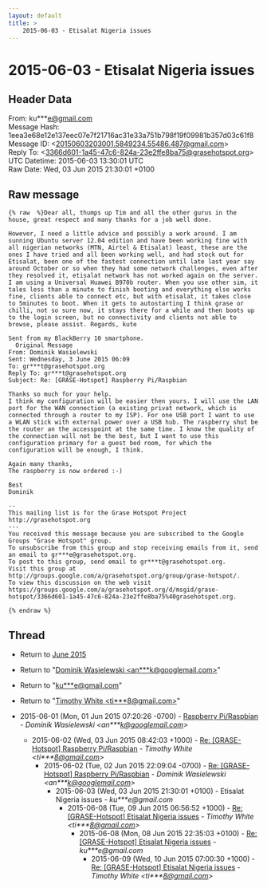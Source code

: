 ```yaml
---
layout: default
title: >
    2015-06-03 - Etisalat Nigeria issues
---
```


# 2015-06-03 - Etisalat Nigeria issues

## Header Data

From: ku***e@gmail.com<br>
Message Hash: 1eea3e68e12e137eec07e7f21716ac31e33a751b798f19f09981b357d03c61f8<br>
Message ID: \<20150603203001.5849234.55486.487@gmail.com\><br>
Reply To: \<3366d601-1a45-47c6-824a-23e2ffe8ba75@grasehotspot.org\><br>
UTC Datetime: 2015-06-03 13:30:01 UTC<br>
Raw Date: Wed, 03 Jun 2015 21:30:01 +0100<br>

## Raw message

```
{% raw  %}Dear all, thumps up Tim and all the other gurus in the house, great respect and many thanks for a job well done.

However, I need a little advice and possibly a work around‎. I am sunning Ubuntu server 12.04 edition and have been working fine with all nigerian networks (MTN, Airtel & Etisalat) least, these are the ones I have tried and all been working well, and had stock out for Etisalat, been one of the fastest connection until late last year say around October or so when they had some network challenges, even after they resolved it, etisalat network has not worked again on the server. I am using a Universal Huawei B970b router. When you use other sim, it tales less than a minute to finish booting and everything else works fine, clients able to connect etc, but with etisalat, it takes close to 5minutes to boot. When it gets to autostarting I think grase or chilli, not so sure now, it stays there for a while and then boots up to the login screen, but no connectivity and clients not able to browse, please assist. Regards, kute

Sent from my BlackBerry 10 smartphone.
  Original Message  
From: Dominik Wasielewski
Sent: Wednesday, 3 June 2015 06:09
To: gr***t@grasehotspot.org
Reply To: gr***t@grasehotspot.org
Subject: Re: [GRASE-Hotspot] Raspberry Pi/Raspbian

Thanks so much for your help. 
I think my configuration will be easier then yours. I will use the LAN port for the WAN connection (a existing privat network, which is connected through a router to my ISP). For one USB port I want to use a WLAN stick with external power over a USB hub. The raspberry shut be the router an the accesspoint at the same time. I know the quality of the connection will not be the best, but I want to use this configuration primary for a guest bed room, for which the configuration will be enough, I think. 

Again many thanks, 
The raspberry is now ordered :-) 

Best 
Dominik 

-- 
This mailing list is for the Grase Hotspot Project http://grasehotspot.org
--- 
You received this message because you are subscribed to the Google Groups "Grase Hotspot" group.
To unsubscribe from this group and stop receiving emails from it, send an email to gr***e@grasehotspot.org.
To post to this group, send email to gr***t@grasehotspot.org.
Visit this group at http://groups.google.com/a/grasehotspot.org/group/grase-hotspot/.
To view this discussion on the web visit https://groups.google.com/a/grasehotspot.org/d/msgid/grase-hotspot/3366d601-1a45-47c6-824a-23e2ffe8ba75%40grasehotspot.org.

{% endraw %}
```

## Thread

+ Return to [June 2015](/archive/2015/06)

+ Return to "[Dominik Wasielewski <an***k<span>@</span>googlemail.com>](/authors/an___k_at_googlemail_com)"
+ Return to "[ku***e<span>@</span>gmail.com](/authors/ku___e_at_gmail_com)"
+ Return to "[Timothy White <ti***8<span>@</span>gmail.com>](/authors/ti___8_at_gmail_com)"

+ 2015-06-01 (Mon, 01 Jun 2015 07:20:26 -0700) - [Raspberry Pi/Raspbian](/archive/2015/06/d56f07daefd0dd5b0fdeecdabbc77448f8705fdddf9ff84a91fd77099afb7455) - _Dominik Wasielewski \<an***k@googlemail.com\>_
  + 2015-06-02 (Wed, 03 Jun 2015 08:42:03 +1000) - [Re: [GRASE-Hotspot] Raspberry Pi/Raspbian](/archive/2015/06/8865a1693e7f52c2a7c3248c0c9fad6cb8ef55d738f59115224f2c34a05d649d) - _Timothy White \<ti***8@gmail.com\>_
    + 2015-06-02 (Tue, 02 Jun 2015 22:09:04 -0700) - [Re: [GRASE-Hotspot] Raspberry Pi/Raspbian](/archive/2015/06/689f2d609b7d815757b53d5359603e1cd8519a7d5cb6792c0e2aa242aaadc0ea) - _Dominik Wasielewski \<an***k@googlemail.com\>_
      + 2015-06-03 (Wed, 03 Jun 2015 21:30:01 +0100) - Etisalat Nigeria issues - _ku***e@gmail.com_
        + 2015-06-08 (Tue, 09 Jun 2015 06:56:52 +1000) - [Re: [GRASE-Hotspot] Etisalat Nigeria issues](/archive/2015/06/f55f7a4ca1fe351577d31cca7074a30d25eb49ae21f545e11410e059889fa833) - _Timothy White \<ti***8@gmail.com\>_
          + 2015-06-08 (Mon, 08 Jun 2015 22:35:03 +0100) - [Re: [GRASE-Hotspot] Etisalat Nigeria issues](/archive/2015/06/33f0f3be34e0c57a30d0335943ab41f7b671eef4190abf0a1a06d384bc732ce4) - _ku***e@gmail.com_
            + 2015-06-09 (Wed, 10 Jun 2015 07:00:30 +1000) - [Re: [GRASE-Hotspot] Etisalat Nigeria issues](/archive/2015/06/465a285d4d4dbb29a866d9a90cac13d1bfce14621acf383e09d8b6abdaf73df6) - _Timothy White \<ti***8@gmail.com\>_

